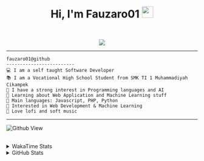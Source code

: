 <h1 align="center">
Hi, I'm Fauzaro01
  <img src="https://media.giphy.com/media/hvRJCLFzcasrR4ia7z/giphy.gif" width="30"></h1>
<br/>

<p align="center">
  <a href="https://github.com/DenverCoder1/readme-typing-svg">
    <img src="https://readme-typing-svg.herokuapp.com?lines=Chill%20and%20Coding;Full+Stack+Web+Developer;Student;Software%20Develover;Always%20learning%20new%20things&center=true&width=380&height=45">
  </a>
</p>

<hr>

```
fauzaro01@github
-------------------------
💻 I am a self taught Software Developer
📚 I am a Vocational High School Student from SMK TI 1 Muhammadiyah Cikampek
📝 I have a strong interest in Programming languages and AI
🌱 Learning about Web Application and Machine Learning stuff
🌟 Main languages: Javascript, PHP, Python
🚩 Interested in Web Development & Machine Learning
🎵 Love lofi and soft music 
```

<hr>

![Github View](https://komarev.com/ghpvc/?username=fauzaro01&style=flat-square)
<br><br>
<details>
  <summary>
     WakaTime Stats
  </summary>
  <br>
  <!--START_SECTION:waka-->

```txt
From: 10 September 2021 - To: 19 May 2025

Total Time: 846 hrs 43 mins

JavaScript          252 hrs 43 mins ███████▒░░░░░░░░░░░░░░░░░   29.85 %
PHP                 176 hrs 12 mins █████▒░░░░░░░░░░░░░░░░░░░   20.81 %
HTML                104 hrs         ███░░░░░░░░░░░░░░░░░░░░░░   12.28 %
Blade Template      84 hrs 18 mins  ██▒░░░░░░░░░░░░░░░░░░░░░░   09.96 %
EJS                 56 hrs 49 mins  █▓░░░░░░░░░░░░░░░░░░░░░░░   06.71 %
Java                41 hrs 50 mins  █▒░░░░░░░░░░░░░░░░░░░░░░░   04.94 %
CSS                 34 hrs 1 min    █░░░░░░░░░░░░░░░░░░░░░░░░   04.02 %
JSON                31 hrs 3 mins   █░░░░░░░░░░░░░░░░░░░░░░░░   03.67 %
Python              13 hrs 52 mins  ▒░░░░░░░░░░░░░░░░░░░░░░░░   01.64 %
Other               6 hrs 27 mins   ▒░░░░░░░░░░░░░░░░░░░░░░░░   00.76 %
```

<!--END_SECTION:waka-->
</details>
<details>
  <summary>
    GitHub Stats
  </summary>
  <br>
  <div align="center">
    <img src="https://github-readme-stats.vercel.app/api?username=Fauzaro01&show_icons=true&theme=algolia" alt="Fauzaro01's GitHub Stats" style="margin: 20px;" />
    <img src="https://github-readme-streak-stats.herokuapp.com/?user=Fauzaro01&theme=algolia" alt="Fauzaro01's GitHub Streak" style="margin: 20px;" />
  </div>

  <div align="center">
    <img src="https://github-readme-stats.vercel.app/api?username=Fauzaro01&show_icons=true&locale=en&count_private=true&hide_rank=true&custom_title=My%20GitHub%20Stats&disable_animations=true&theme=algolia" alt="Fauzaro01's Stars" style="margin: 20px;" />
    <img src="https://github-readme-stats.vercel.app/api/top-langs/?username=Fauzaro01&langs_count=8&theme=algolia&layout=compact" alt="Top Languages" style="margin: 20px;" />
  </div>
</details>
